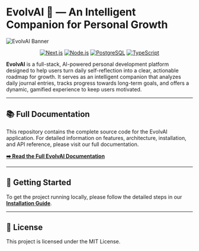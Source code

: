 # EvolvAI 🚀 — An Intelligent Companion for Personal Growth

![EvolvAI Banner](https://placehold.co/1200x300/1a1a2e/764ba2?text=EvolvAI&font=sora)

<div align="center">

[![Next.js](https://img.shields.io/badge/Next.js-000000?style=for-the-badge&logo=nextdotjs&logoColor=white)](https://nextjs.org/)
[![Node.js](https://img.shields.io/badge/Node.js-339933?style=for-the-badge&logo=nodedotjs&logoColor=white)](https://nodejs.org/)
[![PostgreSQL](https://img.shields.io/badge/PostgreSQL-316192?style=for-the-badge&logo=postgresql&logoColor=white)](https://www.postgresql.org/)
[![TypeScript](https://img.shields.io/badge/TypeScript-3178C6?style=for-the-badge&logo=typescript&logoColor=white)](https://www.typescriptlang.org/)

</div>

**EvolvAI** is a full-stack, AI-powered personal development platform designed to help users turn daily self-reflection into a clear, actionable roadmap for growth. It serves as an intelligent companion that analyzes daily journal entries, tracks progress towards long-term goals, and offers a dynamic, gamified experience to keep users motivated.

---

## 📚 Full Documentation

This repository contains the complete source code for the EvolvAI application. For detailed information on features, architecture, installation, and API reference, please visit our full documentation.

**[➡️ Read the Full EvolvAI Documentation](./docs/introduction.md)**

---

## 🚀 Getting Started

To get the project running locally, please follow the detailed steps in our **[Installation Guide](./docs/installation.md)**.

---

## 📄 License

This project is licensed under the MIT License.
